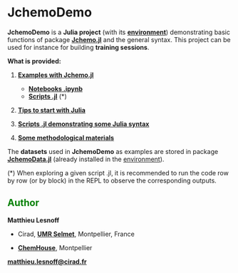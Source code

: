 # JchemoDemo

**JchemoDemo** is a **Julia project** (with its [**environment**](https://github.com/mlesnoff/JchemoDemo/blob/master/Project.toml)) demonstrating basic functions of package [**Jchemo.jl**](https://github.com/mlesnoff/Jchemo.jl) and the general syntax. 
This project can be used for instance for building **training sessions**. 

**What is provided:**

1. [**Examples with Jchemo.jl**](https://github.com/mlesnoff/JchemoDemo/tree/main/Examples_Jchemo)
    - [**Notebooks .ipynb**](https://github.com/mlesnoff/JchemoDemo/tree/main/Examples_Jchemo/ipynb)
    - [**Scripts .jl**](https://github.com/mlesnoff/JchemoDemo/tree/main/Examples_Jchemo/src) (*)

2. [**Tips to start with Julia**](https://github.com/mlesnoff/JchemoDemo/blob/main/src/Misc/config.md)

3. [**Scripts .jl demonstrating some Julia syntax**](https://github.com/mlesnoff/JchemoDemo/tree/main/src/Misc/src)

4. [**Some methodological materials**](https://github.com/mlesnoff/JchemoDemo/tree/main/Misc/annexes)

The **datasets** used in **JchemoDemo** as examples are stored in package [**JchemoData.jl**](https://github.com/mlesnoff/JchemoData.jl) (already installed in the [environment](https://github.com/mlesnoff/JchemoDemo/blob/master/Project.toml)).

(*) When exploring a given script .jl, it is recommended to run the code row by row (or by block) in the REPL to observe the corresponding outputs. 

## <span style="color:green"> **Author** </span> 

**Matthieu Lesnoff**

- Cirad, [**UMR Selmet**](https://umr-selmet.cirad.fr/en), Montpellier, France

- [**ChemHouse**](https://www.chemproject.org/ChemHouse), Montpellier

**matthieu.lesnoff@cirad.fr**



